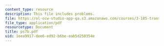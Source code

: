 ```yaml
---
content_type: resource
description: This file includes problems.
file: https://ol-ocw-studio-app-qa.s3.amazonaws.com/courses/3-185-transport-phenomena-in-materials-engineering-fall-2003/1eea9917dee6ed92b6beeab5d250354e_ps7b.pdf
file_type: application/pdf
resourcetype: Document
title: ps7b.pdf
uid: 1eea9917-dee6-ed92-b6be-eab5d250354e
---
```

